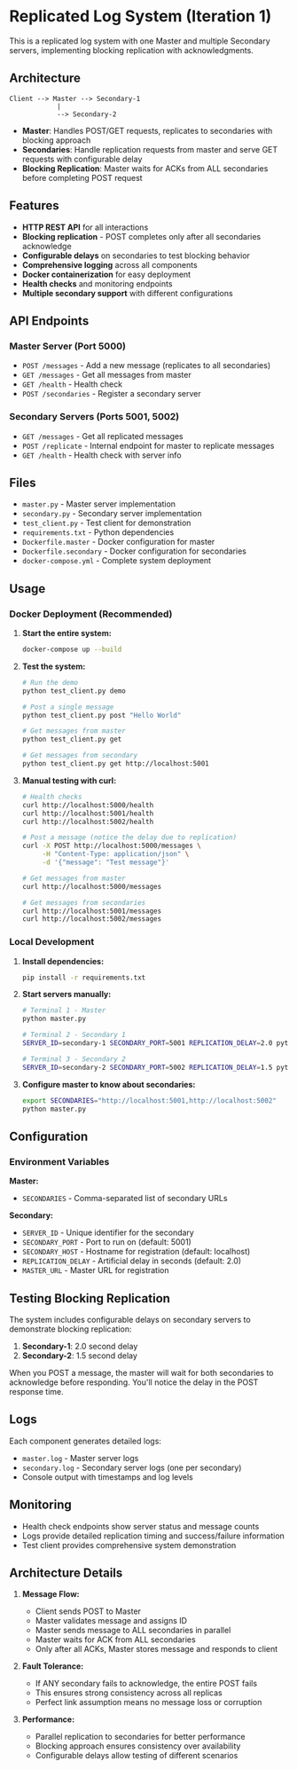 # Replicated Log System (Iteration 1)

This is a replicated log system with one Master and multiple Secondary servers, implementing blocking replication with acknowledgments.

## Architecture

```
Client --> Master --> Secondary-1
            |
            --> Secondary-2
```

- **Master**: Handles POST/GET requests, replicates to secondaries with blocking approach
- **Secondaries**: Handle replication requests from master and serve GET requests with configurable delay
- **Blocking Replication**: Master waits for ACKs from ALL secondaries before completing POST request

## Features

- **HTTP REST API** for all interactions
- **Blocking replication** - POST completes only after all secondaries acknowledge
- **Configurable delays** on secondaries to test blocking behavior
- **Comprehensive logging** across all components
- **Docker containerization** for easy deployment
- **Health checks** and monitoring endpoints
- **Multiple secondary support** with different configurations

## API Endpoints

### Master Server (Port 5000)

- `POST /messages` - Add a new message (replicates to all secondaries)
- `GET /messages` - Get all messages from master
- `GET /health` - Health check
- `POST /secondaries` - Register a secondary server

### Secondary Servers (Ports 5001, 5002)

- `GET /messages` - Get all replicated messages
- `POST /replicate` - Internal endpoint for master to replicate messages
- `GET /health` - Health check with server info

## Files

- `master.py` - Master server implementation
- `secondary.py` - Secondary server implementation  
- `test_client.py` - Test client for demonstration
- `requirements.txt` - Python dependencies
- `Dockerfile.master` - Docker configuration for master
- `Dockerfile.secondary` - Docker configuration for secondaries
- `docker-compose.yml` - Complete system deployment

## Usage

### Docker Deployment (Recommended)

1. **Start the entire system:**
   ```bash
   docker-compose up --build
   ```

2. **Test the system:**
   ```bash
   # Run the demo
   python test_client.py demo
   
   # Post a single message
   python test_client.py post "Hello World"
   
   # Get messages from master
   python test_client.py get
   
   # Get messages from secondary
   python test_client.py get http://localhost:5001
   ```

3. **Manual testing with curl:**
   ```bash
   # Health checks
   curl http://localhost:5000/health
   curl http://localhost:5001/health
   curl http://localhost:5002/health
   
   # Post a message (notice the delay due to replication)
   curl -X POST http://localhost:5000/messages \
        -H "Content-Type: application/json" \
        -d '{"message": "Test message"}'
   
   # Get messages from master
   curl http://localhost:5000/messages
   
   # Get messages from secondaries
   curl http://localhost:5001/messages
   curl http://localhost:5002/messages
   ```

### Local Development

1. **Install dependencies:**
   ```bash
   pip install -r requirements.txt
   ```

2. **Start servers manually:**
   ```bash
   # Terminal 1 - Master
   python master.py
   
   # Terminal 2 - Secondary 1
   SERVER_ID=secondary-1 SECONDARY_PORT=5001 REPLICATION_DELAY=2.0 python secondary.py
   
   # Terminal 3 - Secondary 2  
   SERVER_ID=secondary-2 SECONDARY_PORT=5002 REPLICATION_DELAY=1.5 python secondary.py
   ```

3. **Configure master to know about secondaries:**
   ```bash
   export SECONDARIES="http://localhost:5001,http://localhost:5002"
   python master.py
   ```

## Configuration

### Environment Variables

**Master:**
- `SECONDARIES` - Comma-separated list of secondary URLs

**Secondary:**
- `SERVER_ID` - Unique identifier for the secondary
- `SECONDARY_PORT` - Port to run on (default: 5001)
- `SECONDARY_HOST` - Hostname for registration (default: localhost)
- `REPLICATION_DELAY` - Artificial delay in seconds (default: 2.0)
- `MASTER_URL` - Master URL for registration

## Testing Blocking Replication

The system includes configurable delays on secondary servers to demonstrate blocking replication:

1. **Secondary-1**: 2.0 second delay
2. **Secondary-2**: 1.5 second delay

When you POST a message, the master will wait for both secondaries to acknowledge before responding. You'll notice the delay in the POST response time.

## Logs

Each component generates detailed logs:

- `master.log` - Master server logs
- `secondary.log` - Secondary server logs (one per secondary)
- Console output with timestamps and log levels

## Monitoring

- Health check endpoints show server status and message counts
- Logs provide detailed replication timing and success/failure information
- Test client provides comprehensive system demonstration

## Architecture Details

1. **Message Flow:**
   - Client sends POST to Master
   - Master validates message and assigns ID
   - Master sends message to ALL secondaries in parallel
   - Master waits for ACK from ALL secondaries
   - Only after all ACKs, Master stores message and responds to client

2. **Fault Tolerance:**
   - If ANY secondary fails to acknowledge, the entire POST fails
   - This ensures strong consistency across all replicas
   - Perfect link assumption means no message loss or corruption

3. **Performance:**
   - Parallel replication to secondaries for better performance
   - Blocking approach ensures consistency over availability
   - Configurable delays allow testing of different scenarios